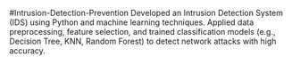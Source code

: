 #Intrusion-Detection-Prevention
Developed an Intrusion Detection System (IDS) using Python and machine learning techniques.
Applied data preprocessing, feature selection, and trained classification models (e.g., Decision Tree, KNN, Random Forest) to detect network attacks with high accuracy.
